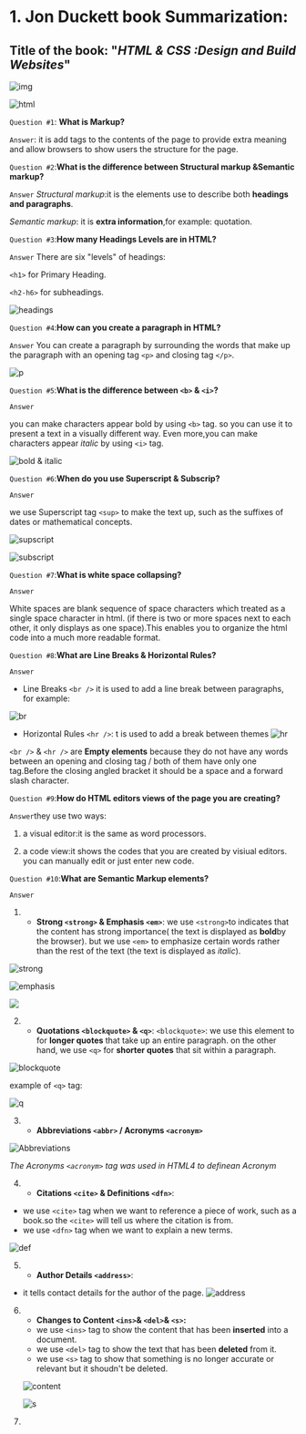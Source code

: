 
# 1. Jon Duckett book Summarization:

## Title of the book: "_HTML & CSS :Design and Build Websites_"
![img](https://th.bing.com/th/id/R3ce6089db71fc309e0b093a9613070a1?rik=pdXZ0bpEHVsDZg&riu=http%3a%2f%2fbilder.buecher.de%2fprodukte%2f37%2f37344%2f37344139z.jpg&ehk=b1Jsp6EiAmGAwmW%2bh9syzqZFKyEv7hG3noj8mNI1U7Q%3d&risl=&pid=ImgRaw)

![html](https://th.bing.com/th/id/OIP.jWIwzUrR0zhkOoByHsSv_QAAAA?pid=ImgDet&rs=1)

`Question #1`: **What is Markup?**

`Answer`: it is add tags to the contents of the page to provide extra meaning and allow browsers to show users the structure for the page.



`Question #2`:**What is the difference between Structural markup &Semantic markup?**

`Answer` _Structural markup_:it is the elements use to describe both **headings and paragraphs**.

_Semantic markup_: it is **extra information**,for example: quotation.

`Question #3`:**How many Headings Levels are in HTML?**

`Answer` There are six "levels" of headings:

`<h1>` for Primary Heading.

`<h2-h6>` for subheadings.

![headings](https://1.bp.blogspot.com/-svceFR8h2i8/W2HUxoO0txI/AAAAAAAABDI/lo3bnmndo7I2SpqcxVh-bIsBhk4yrqh2gCLcBGAs/s1600/html-headings.png)

`Question #4`:**How can you create a paragraph in HTML?**

`Answer` You can create a paragraph by surrounding the words that make up the paragraph with an opening tag `<p>` and closing tag `</p>`.


![p](https://th.bing.com/th/id/R4897450798aa034b2490500c5d99c3c7?rik=prTdJiFaL3AODw&pid=ImgRaw)

`Question #5`:**What is the difference between `<b>` & `<i>`?**


`Answer`

you can make characters appear bold by using `<b>` tag. so you can use it to present a text in a visually different way.
Even more,you can make characters appear _italic_ by using `<i>` tag.


![bold & italic](https://th.bing.com/th/id/R2d85886c23d5b90762e1083ce90a7352?rik=DENx3U5bDqXdSg&riu=http%3a%2f%2fdocs.moodle.org%2f25%2fen%2fimages_en%2f6%2f6f%2fHtml_tags.png&ehk=%2bVnFuF%2fjJ3KhCTvsVFBJ%2flv09tHHJp%2bYAkHcCysYs%2b4%3d&risl=&pid=ImgRaw)

`Question #6`:**When do you use Superscript & Subscrip?**

`Answer`

we use Superscript tag `<sup>` to make the text up, such as the suffixes of dates or mathematical concepts.

![supscript](https://th.bing.com/th/id/R69e44d15c6cbecdb611102a4fff44814?rik=DMv2r5QdkKLHjA&pid=ImgRaw)

![subscript](https://i.ytimg.com/vi/4bdKrgPeYd8/hqdefault.jpg)

`Question #7`:**What is white space collapsing?**
	
  `Answer`
  
White spaces are blank sequence of space characters which treated as a single space character in html.
(if there is two or more spaces next to each other, it only displays as one space).This enables you to organize the html code into a much more readable format.

`Question #8`:**What are Line Breaks & Horizontal Rules?**

`Answer`

* Line Breaks `<br />` it is used to add a line break between paragraphs, for example:

![br](https://premium.wpmudev.org/blog/wp-content/uploads/2011/12/break-sentence-result.jpg)

* Horizontal Rules `<hr />`: t is used to add a break between themes 
![hr](https://th.bing.com/th/id/Re9ec636d976d7368ed34af2966024454?rik=rMTn%2bkgjuMtSaw&riu=http%3a%2f%2fwww.mrinitialman.com%2fLibrary%2fHTML%2fPictures%2fHTML-Empty_and_Semantics%2fhoriz_rule.jpg&ehk=BEczC9FArS55jaDu%2ft526OXIK9oexiwErrii69Ljx84%3d&risl=&pid=ImgRaw)
 
 `<br />` & `<hr />` are **Empty elements** because they do not have any words between an opening and closing tag / both of them have only one tag.Before the 
closing angled bracket it should  be a space and a forward slash character.

`Question #9`:**How do HTML editors views of the page you are creating?**

`Answer`they use two ways:

1. a visual editor:it is the same as word processors.

2. a code view:it shows the codes that you are created by visiual editors. you can manually edit or just enter new code.

`Question #10`:**What are Semantic Markup elements?**

`Answer`
1. * **Strong `<strong>` & Emphasis `<em>`**:
 we use `<strong>`to indicates that the content has strong importance( the text is displayed as **bold**by the browser). but we use `<em>` to emphasize certain words rather than the rest of the text (the text is displayed as _italic_).

![strong](https://delante.co/wp-content/uploads/2020/08/strong-tag-1024x181.png)

![emphasis](https://image.slidesharecdn.com/htmlphrasetags-120103221813-phpapp01/95/html-phrase-tags-2-728.jpg?cb=1325629234)

![](https://th.bing.com/th/id/R3b12ee6a7568e74a3e6d323eb6162de6?rik=8NRVMZUnvP4QEQ&pid=ImgRaw)

2. * **Quotations `<blockquote>` & `<q>`**:
`<blockquote>`: we use this element to for **longer quotes** that take up an entire paragraph. on the other hand, we use `<q>` for **shorter quotes** that sit within a paragraph.
 
![blockquote](https://static.javatpoint.com/htmlpages/images/html-blockquote-tag2.png)

example of `<q>` tag:

![q](https://i1.wp.com/www.tutorialbrain.com/wp-content/uploads/2019/05/HTML-q-tag.png?fit=656%2C52&ssl=1)

3. * **Abbreviations `<abbr>` / Acronyms `<acronym>`**

![Abbreviations](https://th.bing.com/th/id/Rac8525e247569b327213adec6e86243b?rik=UifKISMeuTUwpA&riu=http%3a%2f%2fgrok.lsu.edu%2fimage%2f24319.gif&ehk=YkKfyzpX%2bHKW2sTSV2b05a5pBQcf2xazgTEC8xcumRM%3d&risl=&pid=ImgRaw)


*The Acronyms `<acronym>` tag was used in HTML4 to definean  Acronym*

4. * **Citations `<cite>` & Definitions `<dfn>`**:

  * we use `<cite>` tag when we want to reference a piece of work, such as a book.so the `<cite>` will tell us  where the citation is from.
  * we use `<dfn>` tag when we want to explain a new terms.
  
![def](https://image.slidesharecdn.com/htmlphrasetags-120103221813-phpapp01/95/html-phrase-tags-6-728.jpg?cb=1325629234)

5. * **Author Details `<address>`**:
  * it tells contact details for the author of the page.
  ![address](https://www.wikitechy.com/step-by-step-html-tutorials/img/html-images/code-explanation-address-tag-in-html.png)
  
  
6. * **Changes to Content `<ins>`& `<del>`& `<s>`:**
   * we use `<ins>` tag to show the content that has been **inserted** into a document.
   * we use `<del>` tag to show the text that has been **deleted** from it.
   * we use `<s>` tag to show that something  is no longer accurate or relevant but it shoudn't be deleted.
   
   ![content](https://media.geeksforgeeks.org/wp-content/uploads/ins1.png)
   
   ![s](https://www.w3docs.com/uploads/media/book_gallery/0001/04/594c4ea9a08173a06b7ae3e1acfc361bd42d6120.png)
   
8. 

